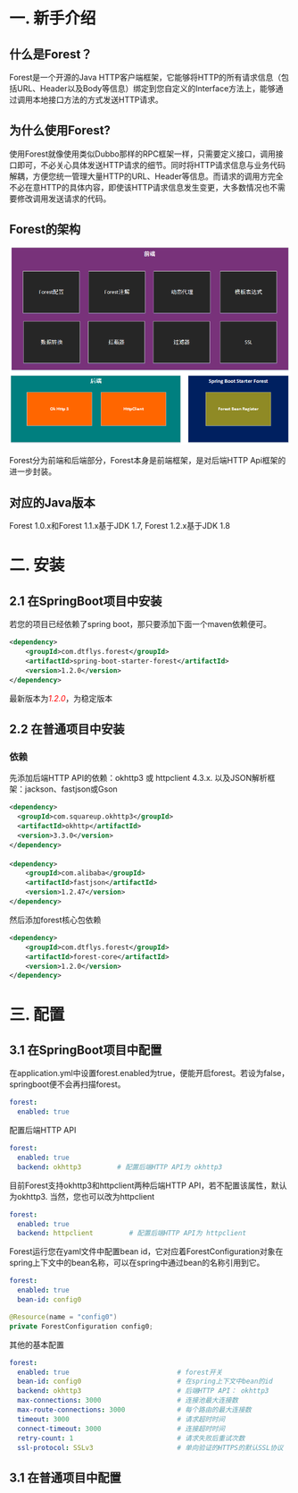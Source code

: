 
# 一. 新手介绍

## 什么是Forest？

Forest是一个开源的Java HTTP客户端框架，它能够将HTTP的所有请求信息（包括URL、Header以及Body等信息）绑定到您自定义的Interface方法上，能够通过调用本地接口方法的方式发送HTTP请求。

## 为什么使用Forest?

使用Forest就像使用类似Dubbo那样的RPC框架一样，只需要定义接口，调用接口即可，不必关心具体发送HTTP请求的细节。同时将HTTP请求信息与业务代码解耦，方便您统一管理大量HTTP的URL、Header等信息。而请求的调用方完全不必在意HTTP的具体内容，即使该HTTP请求信息发生变更，大多数情况也不需要修改调用发送请求的代码。

## Forest的架构

![avater](media/architect.png)

Forest分为前端和后端部分，Forest本身是前端框架，是对后端HTTP Api框架的进一步封装。

## 对应的Java版本

Forest 1.0.x和Forest 1.1.x基于JDK 1.7, Forest 1.2.x基于JDK 1.8

# 二. 安装

## 2.1 在SpringBoot项目中安装

若您的项目已经依赖了spring boot，那只要添加下面一个maven依赖便可。

```xml
<dependency>
    <groupId>com.dtflys.forest</groupId>
    <artifactId>spring-boot-starter-forest</artifactId>
    <version>1.2.0</version>
</dependency>
```
最新版本为<font color=red>*1.2.0*</font>，为稳定版本


## 2.2 在普通项目中安装

### 依赖

先添加后端HTTP API的依赖：okhttp3 或 httpclient 4.3.x.
以及JSON解析框架：jackson、fastjson或Gson
```xml
<dependency>
  <groupId>com.squareup.okhttp3</groupId>
  <artifactId>okhttp</artifactId>
  <version>3.3.0</version>
</dependency>

<dependency>
    <groupId>com.alibaba</groupId>
    <artifactId>fastjson</artifactId>
    <version>1.2.47</version>
</dependency>
```

然后添加forest核心包依赖

```xml
<dependency>
    <groupId>com.dtflys.forest</groupId>
    <artifactId>forest-core</artifactId>
    <version>1.2.0</version>
</dependency>
```

# 三. 配置

## 3.1 在SpringBoot项目中配置

在application.yml中设置forest.enabled为true，便能开启forest。若设为false，springboot便不会再扫描forest。

```yaml
forest:
  enabled: true
```

配置后端HTTP API

```yaml
forest:
  enabled: true       
  backend: okhttp3         # 配置后端HTTP API为 okhttp3
```

目前Forest支持okhttp3和httpclient两种后端HTTP API，若不配置该属性，默认为okhttp3.
当然，您也可以改为httpclient

```yaml
forest:
  enabled: true       
  backend: httpclient         # 配置后端HTTP API为 httpclient
```

Forest运行您在yaml文件中配置bean id，它对应着ForestConfiguration对象在spring上下文中的bean名称，可以在spring中通过bean的名称引用到它。

```yaml
forest:
  enabled: true
  bean-id: config0
```

```java
@Resource(name = "config0")
private ForestConfiguration config0;
```

其他的基本配置

```yaml
forest:
  enabled: true                           # forest开关
  bean-id: config0                        # 在spring上下文中bean的id
  backend: okhttp3                        # 后端HTTP API： okhttp3
  max-connections: 3000                   # 连接池最大连接数
  max-route-connections: 3000             # 每个路由的最大连接数
  timeout: 3000                           # 请求超时时间
  connect-timeout: 3000                   # 连接超时时间
  retry-count: 1                          # 请求失败后重试次数
  ssl-protocol: SSLv3                     # 单向验证的HTTPS的默认SSL协议
```

## 3.1 在普通项目中配置

